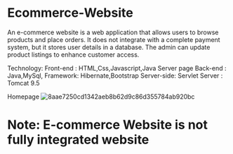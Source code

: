# Ecommerce-Website

An e-commerce website is a web application that allows users to browse products and place orders. 
It does not integrate with a complete payment system, but it stores user details in a database. 
The admin can update product listings to enhance customer access.

Technology:
Front-end : HTML,Css,Javascript,Java Server page
Back-end : Java,MySql,
Framework: Hibernate,Bootstrap
Server-side: Servlet 
Server : Tomcat 9.5

Homepage
![8aae7250cd1342aeb8b62d9c86d355784ab920bc](https://github.com/Pushpa472/Ecommerce-website/assets/116655535/2afe55e4-5a9f-4d37-b851-0468abb4217c)

# Note: E-commerce Website is not fully integrated website
